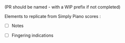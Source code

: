 (PR should be named <Artist>-<Song> with a WIP prefix if not completed)

Elements to replicate from Simply Piano scores :
- [ ] Notes
- [ ] Fingering indications

